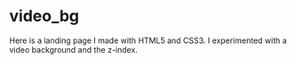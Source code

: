 # video_bg
Here is a landing page I made with HTML5 and CSS3. I experimented with a video background and the z-index.
